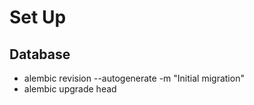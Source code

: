# Set Up

## Database
+ alembic revision --autogenerate -m "Initial migration"
+ alembic upgrade head 

